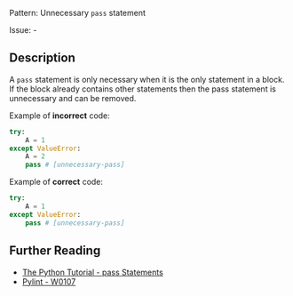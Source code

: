 Pattern: Unnecessary `pass` statement

Issue: -

## Description

A `pass` statement is only necessary when it is the only statement in a block. If the block already contains other statements then the pass statement is unnecessary and can be removed.


Example of **incorrect** code:

```python
try:
    A = 1
except ValueError:
    A = 2
    pass # [unnecessary-pass]
```

Example of **correct** code:

```python
try:
    A = 1
except ValueError:
    pass # [unnecessary-pass]
```

## Further Reading

* [The Python Tutorial - pass Statements](https://docs.python.org/2/tutorial/controlflow.html#pass-statements)
* [Pylint - W0107](http://pylint-messages.wikidot.com/messages:w0107)
